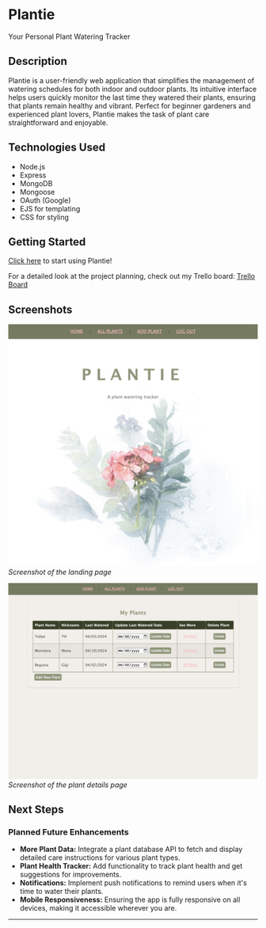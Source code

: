 # Plantie

Your Personal Plant Watering Tracker

## Description
Plantie is a user-friendly web application that simplifies the management of watering schedules for both indoor and outdoor plants. Its intuitive interface helps users quickly monitor the last time they watered their plants, ensuring that plants remain healthy and vibrant. Perfect for beginner gardeners and experienced plant lovers, Plantie makes the task of plant care straightforward and enjoyable.

## Technologies Used
- Node.js
- Express
- MongoDB
- Mongoose
- OAuth (Google)
- EJS for templating
- CSS for styling

## Getting Started
[Click here](https://plantie-880b8eedacd5.herokuapp.com) to start using Plantie!

For a detailed look at the project planning, check out my Trello board:
[Trello Board](https://trello.com/invite/b/pHLMOyre/ATTIadfa8d321dfc753fc096e047b7b13e5d5621B452/plantie)

## Screenshots
![Landing Page](/public/images/landingpage.png)
*Screenshot of the landing page*

![Details Page](/public/images/allplants.png)
*Screenshot of the plant details page*

## Next Steps
### Planned Future Enhancements
- **More Plant Data:** Integrate a plant database API to fetch and display detailed care instructions for various plant types.
- **Plant Health Tracker:** Add functionality to track plant health and get suggestions for improvements.
- **Notifications:** Implement push notifications to remind users when it's time to water their plants.
- **Mobile Responsiveness:** Ensuring the app is fully responsive on all devices, making it accessible wherever you are.

---


